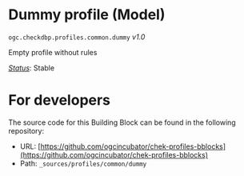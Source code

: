 
# Dummy profile (Model)

`ogc.checkdbp.profiles.common.dummy` *v1.0*

Empty profile without rules

[*Status*](http://www.opengis.net/def/status): Stable


# For developers

The source code for this Building Block can be found in the following repository:

* URL: [https://github.com/ogcincubator/chek-profiles-bblocks](https://github.com/ogcincubator/chek-profiles-bblocks)
* Path: `_sources/profiles/common/dummy`

